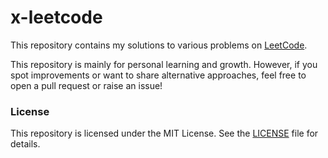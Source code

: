 # x-leetcode

This repository contains my solutions to various problems on [LeetCode](https://leetcode.com/problemset/).

This repository is mainly for personal learning and growth. However, if you spot improvements or want to share alternative approaches, feel free to open a pull request or raise an issue!

### License

This repository is licensed under the MIT License. See the [LICENSE](./LICENSE) file for details.
